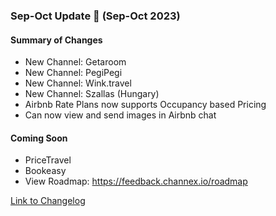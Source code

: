 ### Sep-Oct Update 🚀 (Sep-Oct 2023)

#### Summary of Changes
- New Channel: Getaroom
- New Channel: PegiPegi
- New Channel: Wink.travel
- New Channel: Szallas (Hungary)
- Airbnb Rate Plans now supports Occupancy based Pricing
- Can now view and send images in Airbnb chat

#### Coming Soon
- PriceTravel
- Bookeasy
- View Roadmap: https://feedback.channex.io/roadmap

[Link to Changelog](https://docs.channex.io/changelog)
